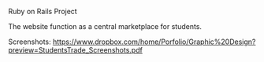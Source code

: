 Ruby on Rails Project

The website function as a central marketplace for students.

Screenshots: https://www.dropbox.com/home/Porfolio/Graphic%20Design?preview=StudentsTrade_Screenshots.pdf
